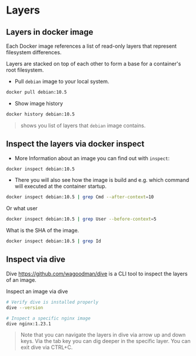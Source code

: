 # Layers

## Layers in docker image

Each Docker image references a list of read-only layers that represent filesystem differences.

Layers are stacked on top of each other to form a base for a container's root filesystem.

- Pull `debian` image to your local system.

```bash
docker pull debian:10.5
```

- Show image history

```bash
docker history debian:10.5
```

> shows you list of layers that `debian` image contains.

## Inspect the layers via docker inspect

- More Information about an image you can find out with `inspect`:

```bash
docker inspect debian:10.5
```

- There you will also see how the image is build and e.g. which command will executed at the container startup.

```bash
docker inspect debian:10.5 | grep Cmd --after-context=10
```

Or what user

```bash
docker inspect debian:10.5 | grep User --before-context=5
```

What is the SHA of the image.

```bash
docker inspect debian:10.5 | grep Id
```

## Inspect via dive

Dive <https://github.com/wagoodman/dive> is a CLI tool to inspect the layers of an image.

Inspect an image via dive

```bash
# Verify dive is installed properly
dive --version

# Inspect a specific nginx image
dive nginx:1.23.1
```

> Note that you can navigate the layers in dive via arrow up and down keys. Via the tab key you can dig deeper in the specific layer. You can exit dive via CTRL+C.
